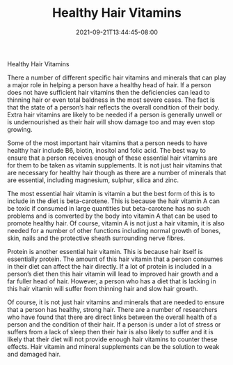﻿---
title: "Healthy Hair Vitamins"
date: 2021-09-21T13:44:45-08:00
description: "Vitamins Tips for Web Success"
featured_image: "/images/Vitamins.jpg"
tags: ["Vitamins"]
---

Healthy Hair Vitamins

There a number of different specific hair vitamins and minerals that can play a major role in helping a person have a healthy head of hair. If a person does not have sufficient hair vitamins then the deficiencies can lead to thinning hair or even total baldness in the most severe cases. The fact is that the state of a person’s hair reflects the overall condition of their body. Extra hair vitamins are likely to be needed if a person is generally unwell or is undernourished as their hair will show damage too and may even stop growing.

Some of the most important hair vitamins that a person needs to have healthy hair include B6, biotin, inositol and folic acid. The best way to ensure that a person receives enough of these essential hair vitamins are for them to be taken as vitamin supplements. It is not just hair vitamins that are necessary for healthy hair though as there are a number of minerals that are essential, including magnesium, sulphur, silica and zinc.

The most essential hair vitamin is vitamin a but the best form of this is to include in the diet is beta-carotene. This is because the hair vitamin A can be toxic if consumed in large quantities but beta-carotene has no such problems and is converted by the body into vitamin A that can be used to promote healthy hair. Of course, vitamin A is not just a hair vitamin, it is also needed for a number of other functions including normal growth of bones, skin, nails and the protective sheath surrounding nerve fibres. 

Protein is another essential hair vitamin. This is because hair itself is essentially protein. The amount of this hair vitamin that a person consumes in their diet can affect the hair directly. If a lot of protein is included in a person’s diet then this hair vitamin will lead to improved hair growth and a far fuller head of hair. However, a person who has a diet that is lacking in this hair vitamin will suffer from thinning hair and slow hair growth.

Of course, it is not just hair vitamins and minerals that are needed to ensure that a person has healthy, strong hair. There are a number of researchers who have found that there are direct links between the overall health of a person and the condition of their hair. If a person is under a lot of stress or suffers from a lack of sleep then their hair is also likely to suffer and it is likely that their diet will not provide enough hair vitamins to counter these effects. Hair vitamin and mineral supplements can be the solution to weak and damaged hair.

